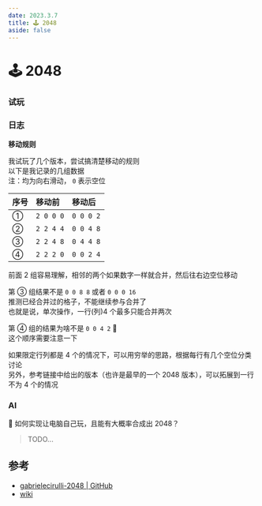 ```yaml
---
date: 2023.3.7
title: 🕹️ 2048
aside: false
---
```


# 🕹️ 2048

### 试玩

<script lang='ts' setup>import C from '~/views/2048/index.vue'</script>

<ClientOnly><C /></ClientOnly>

### 日志

**移动规则**

我试玩了几个版本，尝试搞清楚移动的规则  
以下是我记录的几组数据  
注：均为向右滑动， `0` 表示空位

| 序号 | 移动前    | 移动后    |
| :--- | :-------- | :-------- |
| ①    | `2 0 0 0` | `0 0 0 2` |
| ②    | `2 2 4 4` | `0 0 4 8` |
| ③    | `2 2 4 8` | `0 4 4 8` |
| ④    | `2 2 2 0` | `0 0 2 4` |

前面 2 组容易理解，相邻的两个如果数字一样就合并，然后往右边空位移动

第 ③ 组结果不是 `0 0 8 8` 或者 `0 0 0 16`  
推测已经合并过的格子，不能继续参与合并了  
也就是说，单次操作，一行(列)4 个最多只能合并两次

第 ④ 组的结果为啥不是 `0 0 4 2` 🤔  
这个顺序需要注意一下

如果限定行列都是 4 个的情况下，可以用穷举的思路，根据每行有几个空位分类讨论  
另外，参考链接中给出的版本（也许是最早的一个 2048 版本），可以拓展到一行不为 4 个的情况

### AI

🤔 如何实现让电脑自己玩，且能有大概率合成出 2048？

> TODO...

## 参考

- [gabrielecirulli-2048 | GitHub](https://github.com/gabrielecirulli/2048)
- [wiki](<https://en.wikipedia.org/wiki/2048_(video_game)>)
